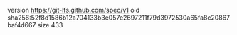 version https://git-lfs.github.com/spec/v1
oid sha256:52f8d1586b12a704133b3e057e2697211f79d3972530a65fa8c20867baf4d667
size 433
